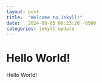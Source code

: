 ```yaml
---
layout: post
title:  "Welcome to Jekyll!"
date:   2024-09-05 00:23:26 -0500
categories: jekyll update
---
```

# Hello World!
Hello World!